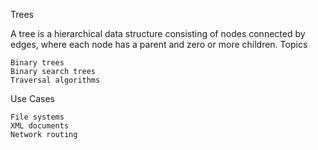 Trees

A tree is a hierarchical data structure consisting of nodes connected by edges, where each node has a parent and zero or more children.
Topics

    Binary trees
    Binary search trees
    Traversal algorithms

Use Cases

    File systems
    XML documents
    Network routing
